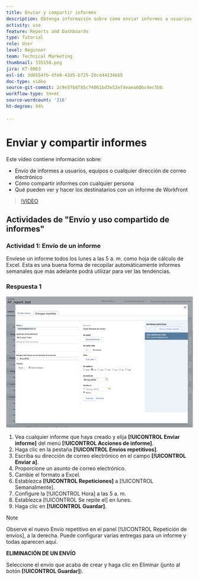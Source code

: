 ```yaml
---
title: Enviar y compartir informes
description: Obtenga información sobre cómo enviar informes a usuarios, equipos o cualquier dirección de correo electrónico y cómo compartirlos con cualquier persona de Workfront.
activity: use
feature: Reports and Dashboards
type: Tutorial
role: User
level: Beginner
team: Technical Marketing
thumbnail: 335158.png
jira: KT-8863
exl-id: 3d0554fb-4fe0-43d5-b725-2bcd44134bb5
doc-type: video
source-git-commit: 2c9e57b8f85c74061bd3e52ef4eaea60bc4ec5bb
workflow-type: tm+mt
source-wordcount: '216'
ht-degree: 94%

---
```


# Enviar y compartir informes

Este vídeo contiene información sobre:

* Envío de informes a usuarios, equipos o cualquier dirección de correo electrónico
* Cómo compartir informes con cualquier persona
* Qué pueden ver y hacer los destinatarios con un informe de Workfront

>[!VIDEO](https://video.tv.adobe.com/v/3447815/?quality=12&learn=on&captions=spa)

## Actividades de &quot;Envío y uso compartido de informes&quot;

### Actividad 1: Envío de un informe

Envíese un informe todos los lunes a las 5 a. m. como hoja de cálculo de Excel. Esta es una buena forma de recopilar automáticamente informes semanales que más adelante podrá utilizar para ver las tendencias.

### Respuesta 1

![Una imagen de la pantalla para configurar envíos de informes repetitivos](assets/send-a-report.png)

1. Vea cualquier informe que haya creado y elija **[!UICONTROL Enviar informe]** del menú **[!UICONTROL Acciones de informe]**.
1. Haga clic en la pestaña **[!UICONTROL Envíos repetitivos]**.
1. Escriba su dirección de correo electrónico en el campo **[!UICONTROL Enviar a]**.
1. Proporcione un asunto de correo electrónico.
1. Cambie el formato a Excel.
1. Establezca **[!UICONTROL Repeticiones]** a [!UICONTROL Semanalmente].
1. Configure la [!UICONTROL Hora] a las 5 a. m.
1. Establezca [!UICONTROL Se repite el] en lunes.
1. Haga clic en **[!UICONTROL Guardar]**.

>[!NOTE]
>
>Observe el nuevo Envío repetitivo en el panel [!UICONTROL Repetición de envíos], a la derecha. Puede configurar varias entregas para un informe y todas aparecen aquí.

**ELIMINACIÓN DE UN ENVÍO**

Seleccione el envío que acaba de crear y haga clic en Eliminar (junto al botón **[!UICONTROL Guardar]**).
